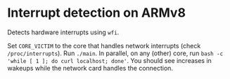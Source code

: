 # Interrupt detection on ARMv8

Detects hardware interrupts using `wfi`. 

Set `CORE_VICTIM` to the core that handles network interrupts (check `/proc/interrupts`). 
Run `./main`. In parallel, on any (other) core, run `bash -c 'while [ 1 ]; do curl localhost; done'`. 
You should see increases in wakeups while the network card handles the connection. 
